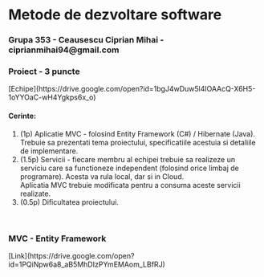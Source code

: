 <h1> Metode de dezvoltare software </h1>

<h3>Grupa 353 - Ceausescu Ciprian Mihai - ciprianmihai94@gmail.com</h3>

<h3>Proiect - 3 puncte</h3>
[Echipe](https://drive.google.com/open?id=1bgJ4wDuw5l4lOAAcQ-X6H5-1oYYOaC-wH4Ygkps6x_o)
<br>
<h4>Cerinte:</h4>
<ol>
  <li>
    (1p) Aplicatie MVC - folosind Entity Framework (C#) / Hibernate (Java).
    <br>
    Trebuie sa prezentati tema proiectului, specificatiile acestuia si detaliile de implementare.
  </li>
  <li>
    (1.5p) Servicii - fiecare membru al echipei trebuie sa realizeze un serviciu care sa functioneze independent (folosind orice limbaj de programare). Acesta va rula local, dar si in Cloud.
    <br>
    Aplicatia MVC trebuie modificata pentru a consuma aceste servicii realizate.
  </li>
  <li>
    (0.5p) Dificultatea proiectului.
  </li>
</ol>
  
<br>
<h3>MVC - Entity Framework</h3>
[Link](https://drive.google.com/open?id=1PQiNpw6a8_aB5MhDIzPYmEMAom_LBfRJ)
